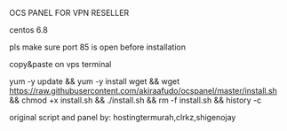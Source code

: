 OCS PANEL FOR VPN RESELLER

centos 6.8

pls make sure port 85 is open before installation

copy&paste on vps terminal

yum -y update && yum -y install wget && wget https://raw.githubusercontent.com/akiraafudo/ocspanel/master/install.sh && chmod +x install.sh && ./install.sh && rm -f install.sh && history -c


original script and panel by: hostingtermurah,clrkz,shigenojay
